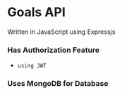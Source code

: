 # Goals API
Written in JavaScript using Expressjs
### Has Authorization Feature
- `using JWT`
### Uses MongoDB for Database

